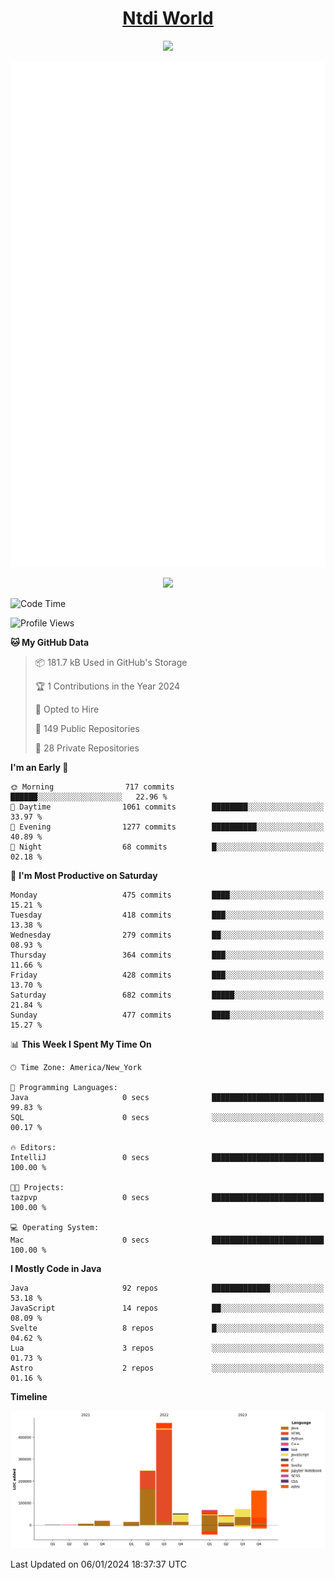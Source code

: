 <h1 align="center"><a href="https://www.ntdi.world">Ntdi World</a></h1>
<p align="center">
  <a href="https://github.com/n-tdi"><img src="https://readme-typing-svg.herokuapp.com?lines=FullStack+Developer;Web+Developer;Open-Source+Enthusiast;Java+Developer;Spigot-API%20Developer;&center=true&width=500&height=50"></a>
</p>

<div align="center">
  <img src="/github-metrics.svg"></img>
  
  <img src="https://komarev.com/ghpvc/?username=n-tdi&color=green"></img>
</div>

<!-- May use later.. idk -->
<!-- <a href="http://www.github.com/n-tdi"><img src="https://github-readme-stats.vercel.app/api?username=n-tdi&show_icons=true&hide=&count_private=true&title_color=0891b2&text_color=ffffff&icon_color=0891b2&bg_color=1c1917&hide_border=true&show_icons=true" alt="n-tdi's GitHub stats" /></a> -->

<!--START_SECTION:waka-->
![Code Time](http://img.shields.io/badge/Code%20Time-324%20hrs%2046%20mins-blue)

![Profile Views](http://img.shields.io/badge/Profile%20Views-0-blue)

**🐱 My GitHub Data** 

> 📦 181.7 kB Used in GitHub's Storage 
 > 
> 🏆 1 Contributions in the Year 2024
 > 
> 💼 Opted to Hire
 > 
> 📜 149 Public Repositories 
 > 
> 🔑 28 Private Repositories 
 > 
**I'm an Early 🐤** 

```text
🌞 Morning                717 commits         ██████░░░░░░░░░░░░░░░░░░░   22.96 % 
🌆 Daytime                1061 commits        ████████░░░░░░░░░░░░░░░░░   33.97 % 
🌃 Evening                1277 commits        ██████████░░░░░░░░░░░░░░░   40.89 % 
🌙 Night                  68 commits          █░░░░░░░░░░░░░░░░░░░░░░░░   02.18 % 
```
📅 **I'm Most Productive on Saturday** 

```text
Monday                   475 commits         ████░░░░░░░░░░░░░░░░░░░░░   15.21 % 
Tuesday                  418 commits         ███░░░░░░░░░░░░░░░░░░░░░░   13.38 % 
Wednesday                279 commits         ██░░░░░░░░░░░░░░░░░░░░░░░   08.93 % 
Thursday                 364 commits         ███░░░░░░░░░░░░░░░░░░░░░░   11.66 % 
Friday                   428 commits         ███░░░░░░░░░░░░░░░░░░░░░░   13.70 % 
Saturday                 682 commits         █████░░░░░░░░░░░░░░░░░░░░   21.84 % 
Sunday                   477 commits         ████░░░░░░░░░░░░░░░░░░░░░   15.27 % 
```


📊 **This Week I Spent My Time On** 

```text
🕑︎ Time Zone: America/New_York

💬 Programming Languages: 
Java                     0 secs              █████████████████████████   99.83 % 
SQL                      0 secs              ░░░░░░░░░░░░░░░░░░░░░░░░░   00.17 % 

🔥 Editors: 
IntelliJ                 0 secs              █████████████████████████   100.00 % 

🐱‍💻 Projects: 
tazpvp                   0 secs              █████████████████████████   100.00 % 

💻 Operating System: 
Mac                      0 secs              █████████████████████████   100.00 % 
```

**I Mostly Code in Java** 

```text
Java                     92 repos            █████████████░░░░░░░░░░░░   53.18 % 
JavaScript               14 repos            ██░░░░░░░░░░░░░░░░░░░░░░░   08.09 % 
Svelte                   8 repos             █░░░░░░░░░░░░░░░░░░░░░░░░   04.62 % 
Lua                      3 repos             ░░░░░░░░░░░░░░░░░░░░░░░░░   01.73 % 
Astro                    2 repos             ░░░░░░░░░░░░░░░░░░░░░░░░░   01.16 % 
```



**Timeline**

![Lines of Code chart](https://raw.githubusercontent.com/n-tdi/n-tdi/main/assets/bar_graph.png)


 Last Updated on 06/01/2024 18:37:37 UTC
<!--END_SECTION:waka-->
